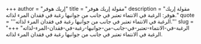 +++
author = "إريك هوفر"
title = "مقولة إريك هوفر"
description = "مقولة إريك هوفر: الرغبة في الانتماء تعتبر في جانب من جوانبها رغبة في فقدان المرء لذاته."
quote = '''الرغبة في الانتماء تعتبر في جانب من جوانبها رغبة في فقدان المرء لذاته.''' 
slug = "الرغبة-في-الانتماء-تعتبر-في-جانب-من-جوانبها-رغبة-في-فقدان-المرء-لذاته"
+++
الرغبة في الانتماء تعتبر في جانب من جوانبها رغبة في فقدان المرء لذاته.
